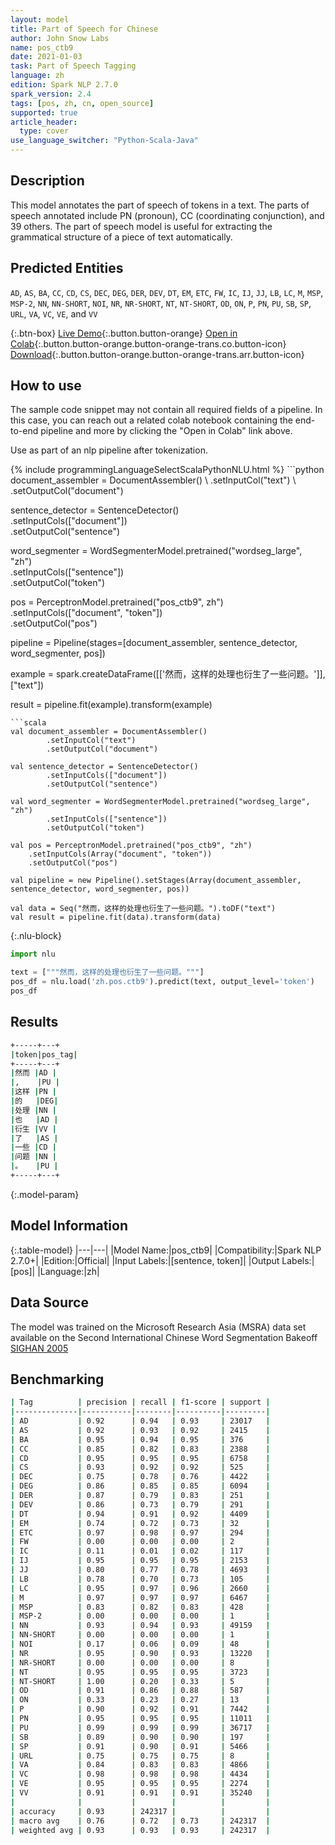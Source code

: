 ```yaml
---
layout: model
title: Part of Speech for Chinese
author: John Snow Labs
name: pos_ctb9
date: 2021-01-03
task: Part of Speech Tagging
language: zh
edition: Spark NLP 2.7.0
spark_version: 2.4
tags: [pos, zh, cn, open_source]
supported: true
article_header:
  type: cover
use_language_switcher: "Python-Scala-Java"
---
```


## Description

This model annotates the part of speech of tokens in a text. The parts of speech annotated include  PN (pronoun), CC (coordinating conjunction), and 39 others. The part of speech model is useful for extracting the grammatical structure of a piece of text automatically.

## Predicted Entities

`AD`, `AS`, `BA`, `CC`, `CD`, `CS`, `DEC`, `DEG`, `DER`, `DEV`, `DT`, `EM`, `ETC`, `FW`, `IC`, `IJ`, `JJ`, `LB`, `LC`, `M`, `MSP`, `MSP-2`, `NN`, `NN-SHORT`, `NOI`, `NR`, `NR-SHORT`, `NT`, `NT-SHORT`, `OD`, `ON`, `P`, `PN`, `PU`, `SB`, `SP`, `URL`, `VA`, `VC`, `VE`, and `VV`

{:.btn-box}
[Live Demo](https://demo.johnsnowlabs.com/public/GRAMMAR_EN/){:.button.button-orange}
[Open in Colab](https://colab.research.google.com/github/JohnSnowLabs/spark-nlp-workshop/blob/master/tutorials/streamlit_notebooks/GRAMMAR_EN.ipynb){:.button.button-orange.button-orange-trans.co.button-icon}
[Download](https://s3.amazonaws.com/auxdata.johnsnowlabs.com/public/models/pos_ctb9_zh_2.7.0_2.4_1609696404134.zip){:.button.button-orange.button-orange-trans.arr.button-icon}

## How to use

The sample code snippet may not contain all required fields of a pipeline. In this case, you can reach out a related colab notebook containing the end-to-end pipeline and more by clicking the "Open in Colab" link above.


Use as part of an nlp pipeline after tokenization.

<div class="tabs-box" markdown="1">
{% include programmingLanguageSelectScalaPythonNLU.html %}
```python
document_assembler = DocumentAssembler() \
    .setInputCol("text") \
    .setOutputCol("document")

sentence_detector = SentenceDetector()\
    .setInputCols(["document"])\
    .setOutputCol("sentence")

word_segmenter = WordSegmenterModel.pretrained("wordseg_large", "zh")\
        .setInputCols(["sentence"])\
        .setOutputCol("token")

pos = PerceptronModel.pretrained("pos_ctb9", zh") \
    .setInputCols(["document", "token"]) \
    .setOutputCol("pos")

pipeline = Pipeline(stages=[document_assembler, sentence_detector, word_segmenter, pos])

example = spark.createDataFrame([['然而，这样的处理也衍生了一些问题。']], ["text"])

result = pipeline.fit(example).transform(example)

```
```scala
val document_assembler = DocumentAssembler()
        .setInputCol("text")
        .setOutputCol("document")

val sentence_detector = SentenceDetector()
        .setInputCols(["document"])
        .setOutputCol("sentence")

val word_segmenter = WordSegmenterModel.pretrained("wordseg_large", "zh")
        .setInputCols(["sentence"])
        .setOutputCol("token")
        
val pos = PerceptronModel.pretrained("pos_ctb9", "zh")
    .setInputCols(Array("document", "token"))
    .setOutputCol("pos")

val pipeline = new Pipeline().setStages(Array(document_assembler, sentence_detector, word_segmenter, pos))

val data = Seq("然而，这样的处理也衍生了一些问题。").toDF("text")
val result = pipeline.fit(data).transform(data)
```

{:.nlu-block}
```python
import nlu

text = ["""然而，这样的处理也衍生了一些问题。"""]
pos_df = nlu.load('zh.pos.ctb9').predict(text, output_level='token')
pos_df
```

</div>

## Results

```bash
+-----+---+
|token|pos_tag|
+-----+---+
|然而 |AD |
|,    |PU |
|这样 |PN |
|的   |DEG|
|处理 |NN |
|也   |AD |
|衍生 |VV |
|了   |AS |
|一些 |CD |
|问题 |NN |
|。   |PU |
+-----+---+
```

{:.model-param}
## Model Information

{:.table-model}
|---|---|
|Model Name:|pos_ctb9|
|Compatibility:|Spark NLP 2.7.0+|
|Edition:|Official|
|Input Labels:|[sentence, token]|
|Output Labels:|[pos]|
|Language:|zh|

## Data Source

The model was trained on the Microsoft Research Asia (MSRA) data set available on the Second International Chinese Word Segmentation Bakeoff [SIGHAN 2005](http://sighan.cs.uchicago.edu/bakeoff2005/)

## Benchmarking

```bash
| Tag          | precision | recall | f1-score | support |
|--------------|-----------|--------|----------|---------|
| AD           | 0.92      | 0.94   | 0.93     | 23017   |
| AS           | 0.92      | 0.93   | 0.92     | 2415    |
| BA           | 0.95      | 0.94   | 0.95     | 376     |
| CC           | 0.85      | 0.82   | 0.83     | 2388    |
| CD           | 0.95      | 0.95   | 0.95     | 6758    |
| CS           | 0.93      | 0.92   | 0.92     | 525     |
| DEC          | 0.75      | 0.78   | 0.76     | 4422    |
| DEG          | 0.86      | 0.85   | 0.85     | 6094    |
| DER          | 0.87      | 0.79   | 0.83     | 251     |
| DEV          | 0.86      | 0.73   | 0.79     | 291     |
| DT           | 0.94      | 0.91   | 0.92     | 4409    |
| EM           | 0.74      | 0.72   | 0.73     | 32      |
| ETC          | 0.97      | 0.98   | 0.97     | 294     |
| FW           | 0.00      | 0.00   | 0.00     | 2       |
| IC           | 0.11      | 0.01   | 0.02     | 117     |
| IJ           | 0.95      | 0.95   | 0.95     | 2153    |
| JJ           | 0.80      | 0.77   | 0.78     | 4693    |
| LB           | 0.78      | 0.70   | 0.73     | 105     |
| LC           | 0.95      | 0.97   | 0.96     | 2660    |
| M            | 0.97      | 0.97   | 0.97     | 6467    |
| MSP          | 0.83      | 0.82   | 0.83     | 428     |
| MSP-2        | 0.00      | 0.00   | 0.00     | 1       |
| NN           | 0.93      | 0.94   | 0.93     | 49159   |
| NN-SHORT     | 0.00      | 0.00   | 0.00     | 1       |
| NOI          | 0.17      | 0.06   | 0.09     | 48      |
| NR           | 0.95      | 0.90   | 0.93     | 13220   |
| NR-SHORT     | 0.00      | 0.00   | 0.00     | 8       |
| NT           | 0.95      | 0.95   | 0.95     | 3723    |
| NT-SHORT     | 1.00      | 0.20   | 0.33     | 5       |
| OD           | 0.91      | 0.86   | 0.88     | 587     |
| ON           | 0.33      | 0.23   | 0.27     | 13      |
| P            | 0.90      | 0.92   | 0.91     | 7442    |
| PN           | 0.95      | 0.95   | 0.95     | 11011   |
| PU           | 0.99      | 0.99   | 0.99     | 36717   |
| SB           | 0.89      | 0.90   | 0.90     | 197     |
| SP           | 0.91      | 0.90   | 0.91     | 5466    |
| URL          | 0.75      | 0.75   | 0.75     | 8       |
| VA           | 0.84      | 0.83   | 0.83     | 4866    |
| VC           | 0.98      | 0.98   | 0.98     | 4434    |
| VE           | 0.95      | 0.95   | 0.95     | 2274    |
| VV           | 0.91      | 0.91   | 0.91     | 35240   |
|              |           |        |          |         |
| accuracy     | 0.93      | 242317 |          |         |
| macro avg    | 0.76      | 0.72   | 0.73     | 242317  |
| weighted avg | 0.93      | 0.93   | 0.93     | 242317  |
```
